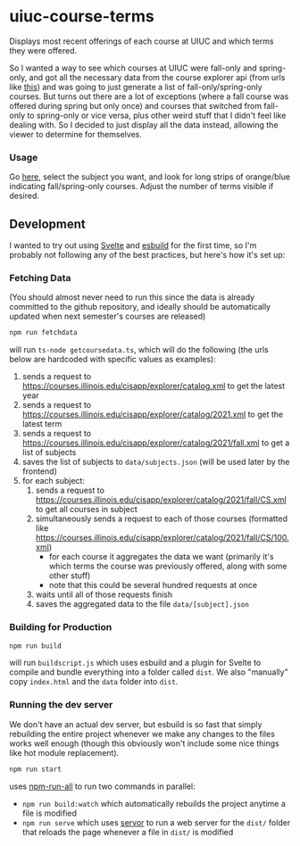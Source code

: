 # uiuc-course-terms

Displays most recent offerings of each course at UIUC and which terms they were offered.

So I wanted a way to see which courses at UIUC were fall-only and spring-only, and got all the necessary data from the course explorer api
(from urls like [this](https://courses.illinois.edu/cisapp/explorer/catalog/2021/fall/CS/100.xml)) and was going to just generate
a list of fall-only/spring-only courses. But turns out there are a lot of exceptions (where a fall course was offered during spring but only once)
and courses that switched from fall-only to spring-only or vice versa, plus other weird stuff that I didn't feel like dealing with.
So I decided to just display all the data instead, allowing the viewer to determine for themselves.

### Usage
Go [here](https://uiuc-course-terms.netlify.app/), select the subject you want, and look for long strips of orange/blue indicating fall/spring-only courses.
Adjust the number of terms visible if desired.


## Development
I wanted to try out using [Svelte](https://svelte.dev/) and [esbuild](https://esbuild.github.io/) for the first time, so I'm probably not following any
of the best practices, but here's how it's set up:

### Fetching Data
(You should almost never need to run this since the data is already committed to the github repository, and ideally should be automatically updated
when next semester's courses are released)
```bash
npm run fetchdata
```
will run `ts-node getcoursedata.ts`, which will do the following (the urls below are hardcoded with specific values as examples):
1. sends a request to https://courses.illinois.edu/cisapp/explorer/catalog.xml to get the latest year
2. sends a request to https://courses.illinois.edu/cisapp/explorer/catalog/2021.xml to get the latest term
3. sends a request to https://courses.illinois.edu/cisapp/explorer/catalog/2021/fall.xml to get a list of subjects
4. saves the list of subjects to `data/subjects.json` (will be used later by the frontend)
5. for each subject:
    1. sends a request to https://courses.illinois.edu/cisapp/explorer/catalog/2021/fall/CS.xml to get all courses in subject
    2. simultaneously sends a request to each of those courses (formatted like https://courses.illinois.edu/cisapp/explorer/catalog/2021/fall/CS/100.xml)
        - for each course it aggregates the data we want (primarily it's which terms the course was previously offered, along with some other stuff)
        - note that this could be several hundred requests at once
    3. waits until all of those requests finish
    4. saves the aggregated data to the file `data/[subject].json`

### Building for Production
```bash
npm run build
```
will run `buildscript.js` which uses esbuild and a plugin for Svelte to compile and bundle everything into a folder called `dist`.
We also "manually" copy `index.html` and the `data` folder into `dist`.

### Running the dev server
We don't have an actual dev server, but esbuild is so fast that simply rebuilding the entire project whenever we make any changes to the files
works well enough (though this obviously won't include some nice things like hot module replacement).
```bash
npm run start
```
uses [npm-run-all](https://www.npmjs.com/package/npm-run-all) to run two commands in parallel:
- `npm run build:watch` which automatically rebuilds the project anytime a file is modified
- `npm run serve` which uses [servor](https://www.npmjs.com/package/servor) to run a web server for the `dist/` folder that reloads the page whenever a
  file in `dist/` is modified
